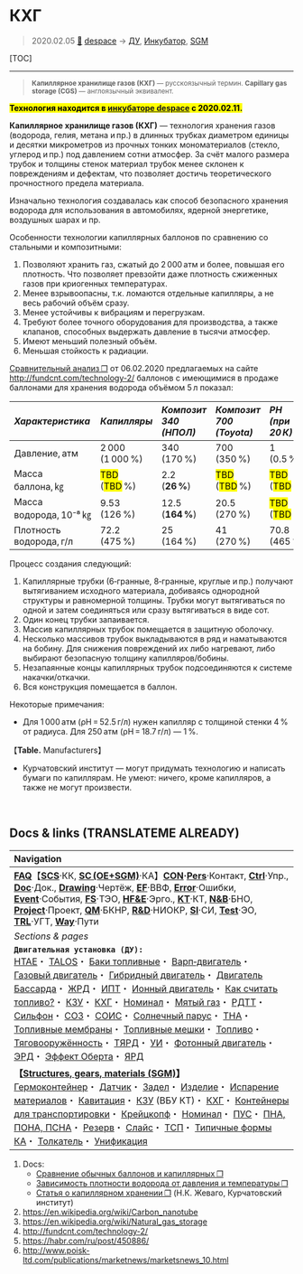# КХГ
> 2020.02.05 [🚀](../index/index.md) [despace](index.md) → [ДУ](ps.md), [Инкубатор](project.md), [SGM](sc.md)

[TOC]

---

> <small>**Капиллярное хранилище газов (КХГ)** — русскоязычный термин. **Capillary gas storage (CGS)** — англоязычный эквивалент.</small>

**<mark>Технология находится в [инкубаторе despace](project.md) с 2020.02.11.</mark>**

**Капиллярное хранилище газов (КХГ)** — технология хранения газов (водорода, гелия, метана и пр.) в длинных трубках диаметром единицы и десятки микрометров из прочных тонких мономатериалов (стекло, углерод и пр.) под давлением сотни атмосфер. За счёт малого размера трубок и толщины стенок материал трубок менее склонен к повреждениям и дефектам, что позволяет достичь теоретического прочностного предела материала.

Изначально технология создавалась как способ безопасного хранения водорода для использования в автомобилях, ядерной энергетике, воздушных шарах и пр.

Особенности технологии капиллярных баллонов по сравнению со стальными и композитными:

   1. Позволяют хранить газ, сжатый до 2 000 атм и более, повышая его плотность. Что позволяет превзойти даже плотность сжиженных газов при криогенных температурах.
   1. Менее взрывоопасны, т.к. ломаются отдельные капилляры, а не весь рабочий объём сразу.
   1. Менее устойчивы к вибрациям и перегрузкам.
   1. Требуют более точного оборудования для производства, а также клапанов, способных выдержать давление в тысячи атмосфер.
   1. Имеют меньший полезный объём.
   1. Меньшая стойкость к радиации.

[Сравнительный анализ ❐](f/sgm/cgs_doc01.ods) от 06.02.2020 предлагаемых на сайте <http://fundcnt.com/technology-2/> баллонов с имеющимися в продаже баллонами для хранения водорода объёмом 5 л показал:

|*Характеристика*|*Капилляры*|*Композит<br> 340 (НПОЛ)*|*Композит<br> 700 (Toyota)*|*РН<br> (при 20 К)*|*Сталь*|
|:--|:--|:--|:--|:--|:--|
|Давление, атм|2 000 (1 000 %)|340 (170 %)|700 (350 %)|1 (0.5 %)|200 (100 %)|
|Масса баллона, ㎏|<mark>TBD</mark> (<mark>TBD</mark> %)|2.2 (**26 %**)|<mark>TBD</mark> (<mark>TBD</mark> %)|<mark>TBD</mark> (<mark>TBD</mark> %)|8.5 (100 %)|
|Масса водорода, 10⁻⁸ ㎏|9.53 (126 %)|12.5 (**164 %**)|20.5 (270 %)|<mark>TBD</mark> (<mark>TBD</mark> %)|7.6 (100 %)|
|Плотность водорода, г/л|72.2 (475 %)|25 (164 %)|41 (270 %)|70.8 (465 %)|15.2 (100 %)|

Процесс создания следующий:

   1. Капиллярные трубки (6‑гранные, 8‑гранные, круглые и пр.) получают вытягиванием исходного материала, добиваясь однородной структуры и равномерной толщины. Трубки могут вытягиваться по одной и затем соединяться или сразу вытягиваться в виде сот.
   1. Один конец трубки запаивается.
   1. Массив капиллярных трубок помещается в защитную оболочку.
   1. Несколько массивов трубок выкладываются в ряд и наматываются на бобину. Для снижения повреждений их либо нагревают, либо выбирают безопасную толщину капилляров/бобины.
   1. Незапаянные концы капиллярных трубок подсоединяются к системе накачки/откачки.
   1. Вся конструкция помещается в баллон.

Некоторые примечания:

   - Для 1 000 атм (ρH = 52.5 г/л) нужен капилляр с толщиной стенки 4 % от радиуса. Для 250 атм (ρH = 18.7 г/л) — 1 %.

【**Table.** Manufacturers】

   - Курчатовский институт — могут придумать технологию и написать бумаги по капиллярам. Не умеют: ничего, кроме капилляров, а также не могут произвести.



<p style="page-break-after:always"> </p>

## Docs & links (TRANSLATEME ALREADY)
|Navigation|
|:--|
|**[FAQ](faq.md)**【**[SCS](scs.md)**·КК, **[SC (OE+SGM)](sc.md)**·КА】**[CON](contact.md)·[Pers](person.md)**·Контакт, **[Ctrl](control.md)**·Упр., **[Doc](doc.md)**·Док., **[Drawing](drawing.md)**·Чертёж, **[EF](ef.md)**·ВВФ, **[Error](error.md)**·Ошибки, **[Event](event.md)**·События, **[FS](fs.md)**·ТЭО, **[HF&E](hfe.md)**·Эрго., **[KT](kt.md)**·КТ, **[N&B](nnb.md)**·БНО, **[Project](project.md)**·Проект, **[QM](qm.md)**·БКНР, **[R&D](rnd.md)**·НИОКР, **[SI](si.md)**·СИ, **[Test](test.md)**·ЭО, **[TRL](trl.md)**·УГТ, **[Way](way.md)**·Пути|
|*Sections & pages*|
|**`Двигательная установка (ДУ):`**<br> [HTAE](htae.md)・ [TALOS](talos.md)・ [Баки топливные](fuel_tank.md)・ [Варп‑двигатель](engine_type.md)・ [Газовый двигатель](engine_type.md)・ [Гибридный двигатель](гбрд.md)・ [Двигатель Бассарда](engine_type.md)・ [ЖРД](engine_type.md)・ [ИПТ](ing.md)・ [Ионный двигатель](иод.md)・ [Как считать топливо?](si.md)・ [КЗУ](cinu.md)・ [КХГ](cgs.md)・ [Номинал](nominal.md)・ [Мятый газ](exhsteam.md)・ [РДТТ](engine_type.md)・ [Сильфон](сильфон.md)・ [СОЗ](соз.md)・ [СОИС](соис.md)・ [Солнечный парус](солнечный_парус.md)・ [ТНА](turbopump.md)・ [Топливные мембраны](топливные_мембраны.md)・ [Топливные мешки](топливные_мешки.md)・ [Топливо](fuel.md)・ [Тяговооружённость](ttwr.md)・ [ТЯРД](тярд.md)・ [УИ](isp.md)・ [Фотонный двигатель](фотонный_двигатель.md)・ [ЭРД](engine_type.md)・ [Эффект Оберта](oberth_eff.md)・ [ЯРД](engine_type.md)|
|**【[Structures, gears, materials (SGM)](sc.md)】**<br> [Гермоконтейнер](гермоконтейнер.md)・ [Датчик](sensor.md)・ [Задел](margin.md)・ [Изделие](unit.md)・ [Испарение материалов](matc.md)・ [Кавитация](cavitation.md)・ [КЗУ](cinu.md) (ВБУ КТ)・ [КХГ](cgs.md)・ [Контейнеры для транспортировки](ship_contain.md)・ [Крейцкопф](crosshead.md)・ [Номинал](nominal.md)・ [ПУС](lag.md)・ [ПНА, ПОНА, ПСНА](devd.md)・ [Резерв](reserve.md)・ [Слайс](слайс.md)・ [ТСП](tsp.md)・ [Типичные формы КА](sc.md)・ [Толкатель](толкатель.md)・ [Унификация](commonality.md)|

   1. Docs:
      - [Сравнение обычных баллонов и капиллярных ❐](f/sgm/cgs_doc01.ods)
      - [Зависимость плотности водорода от давления и температуры ❐](f/sgm/h_density.ods)
      - [Статья о капиллярном хранении ❐](f/sgm/cgs_doc02.pdf) (Н.К. Жеваго, Курчатовский институт)
   1. <https://en.wikipedia.org/wiki/Carbon_nanotube>
   1. <https://en.wikipedia.org/wiki/Natural_gas_storage>
   1. <http://fundcnt.com/technology-2/>
   1. <https://habr.com/ru/post/450886/>
   1. <http://www.poisk-ltd.com/publications/marketnews/marketsnews_10.html>
